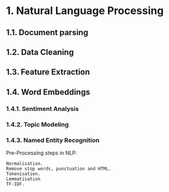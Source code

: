 # 1. Natural Language Processing

## 1.1. Document parsing
## 1.2. Data Cleaning
## 1.3. Feature Extraction
## 1.4. Word Embeddings

### 1.4.1. Sentiment Analysis
### 1.4.2. Topic Modeling
### 1.4.3. Named Entity Recognition


Pre-Processing steps in NLP:

    Normalisation.
    Remove stop words, punctuation and HTML.
    Tokenisation.
    Lemmatisation
    TF-IDF.